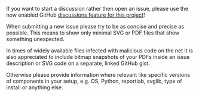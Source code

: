 If you want to start a discussion rather then open an issue, please use the
now enabled GitHub [discussions feature for this project](https://github.com/deeplook/svglib/discussions)!

When submitting a new issue please try to be as concise and precise as possible.
This means to show only minimal SVG or PDF files that show something unexpected.

In times of widely available files infected with malicious code on the net it
is also appreciated to include bitmap snapshots of your PDFs inside an issue
description or SVG code on a separate, linked GitHub gist.

Otherwise please provide information where relevant like specific versions of
components in your setup, e.g. OS, Python, reportlab, svglib, type of install
or anything else.
